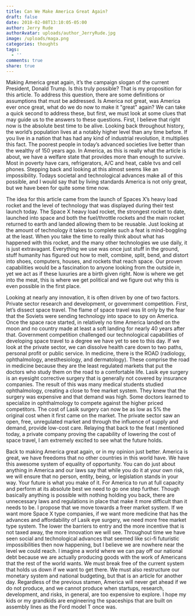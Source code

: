 ```yaml
---
title: Can We Make America Great Again?
draft: false
date: 2018-02-08T13:10:05-05:00
author: Jerry Rude
authorAvatar: uploads/author_JerryRude.jpg
image: /uploads/maga.png
categories: thoughts
tags:
  - ''
comments: true
share: true
---
```

Making America great again, it’s the campaign slogan of the current President, Donald Trump. Is this truly possible? That is my proposition for this article. To address this question, there are some definitions or assumptions that must be addressed. Is America not great, was America ever once great, what do we do now to make it "great" again? We can take a quick second to address these, but first, we must look at some clues that may guide us to the answers to these questions. First, I believe that right now is the absolute best time to be alive. Looking back throughout history, the world’s population lives at a notably higher level than any time before. If you live in a nation that has had any kind of industrial revolution, it multiplies this fact. The poorest people in today’s advanced societies live better than the wealthy of 150 years ago. In America, as this is really what the article is about, we have a welfare state that provides more than enough to survive. Most in poverty have cars, refrigerators, A/C and heat, cable tvs and cell phones. Stepping back and looking at this almost seems like an impossibility. Todays societal and technological advances make all of this possible, and I would say that by living standards America is not only great, but we have been for quite some time now.

The idea for this article came from the launch of Spaces X’s heavy load rocket and the level of technology that was displayed during their test launch today. The Space X heavy load rocket, the strongest rocket to date, launched into space and both the fuel/throttle rockets and the main rocket returned to earth and landed allowing them to be reusable. Just looking at the amount of technology it takes to complete such a feat is mind-boggling at the least. When you take the time to really think about what has happened with this rocket, and the many other technologies we use daily, it is just extravagant. Everything we use was once just stuff in the ground, stuff humanity has figured out how to melt, combine, split, bend, and distort into shoes, computers, houses, and rockets that reach space. Our proven capabilities would be a fascination to anyone looking from the outside in, yet we act as if these luxuries are a birth given right.  Now is where we get into the meat, this is where we get political and we figure out why this is even possible in the first place. 

Looking at nearly any innovation, it is often driven by one of two factors. Private sector research and development, or government competition. First, let’s dissect space travel. The flame of space travel was lit only by the fear that the Soviets were sending technology into space to spy on America.  Once the space race started, in relatively no time America landed on the moon and no country made at least a soft landing for nearly 40 years after that. Government competition challenged our technological capabilities of developing space travel to a degree we have yet to see to this day. If we look at the private sector, we can dissolve health care down to two paths, personal profit or public service. In medicine, there is the ROAD (radiology, ophthalmology, anesthesiology, and dermatology). These comprise the road in medicine because they are the least regulated markets that put the doctors who study them on the road to a comfortable life. Lasik eye surgery is an eyesight corrective surgery that is generally not covered by insurance companies. The result of this was many medical students studied ophthalmology, creating a close to free market system. They knew that the surgery was expensive and that demand was high. Some doctors learned to specialize in ophthalmology to compete against the higher priced competitors. The cost of Lasik surgery can now be as low as 5% the original cost when it first came on the market. The private sector saw an open, free, unregulated market and through the influence of supply and demand, provide low-cost care. Relaying that back to the feat I mentioned today, a private company proving the capability of lowering the cost of space travel, I am extremely excited to see what the future holds.

Back to making America great again, or in my opinion just better. America is great, we have freedoms that no other countries in this world have. We have this awesome system of equality of opportunity. You can do just about anything in America and our laws say that while you do it at your own risk, we will ensure that no person, entity, being, or legislation stands in your way. Your future is what you make of it. For America to run at full capacity and perform at its absolute best we need to go one step further. Though basically anything is possible with nothing holding you back, there are unnecessary laws and regulations in place that make it more difficult than it needs to be. I propose that we move towards a freer market system. If we want more Space X type companies, if we want more medicine that has the advances and affordability of Lasik eye surgery, we need more free market type system. The lower the barriers to entry and the more incentive that is not taxed away, the more innovation we will see. Throughout time we have seen social and technological advances that seemed like sci-fi futuristic impossibilities then now happening, but I believe we are nowhere near the level we could reach. I imagine a world where we can pay off our national debt because we are actually producing goods with the work of Americans that the rest of the world wants. We must break free of the current system that holds us down if we want to get there. We must also restructure our monetary system and national budgeting, but that is an article for another day. Regardless of the previous stamen, America will never get ahead if we do not produce, and we cannot produce when startups, research, development, and risks, in general, are too expensive to explore. I hope my kids or my grandkids are engineering the spaceships that are built on assembly lines as the Ford model T once was.
